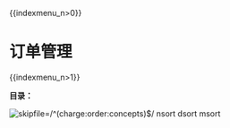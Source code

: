 {{indexmenu_n>0}}

# 订单管理

{{indexmenu_n>1}}

**目录：**

![skipfile=/^(charge:order:concepts)$/ nsort dsort
msort](/indexmenu\>/charge/order#1)
